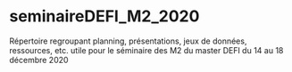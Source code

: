 # seminaireDEFI_M2_2020
Répertoire regroupant planning, présentations, jeux de données, ressources, etc. utile pour le séminaire des M2 du master DEFI du 14 au 18 décembre 2020

